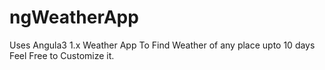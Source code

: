 # ngWeatherApp
Uses Angula3 1.x
Weather App To Find Weather of any place upto 10 days
Feel Free to Customize it.

